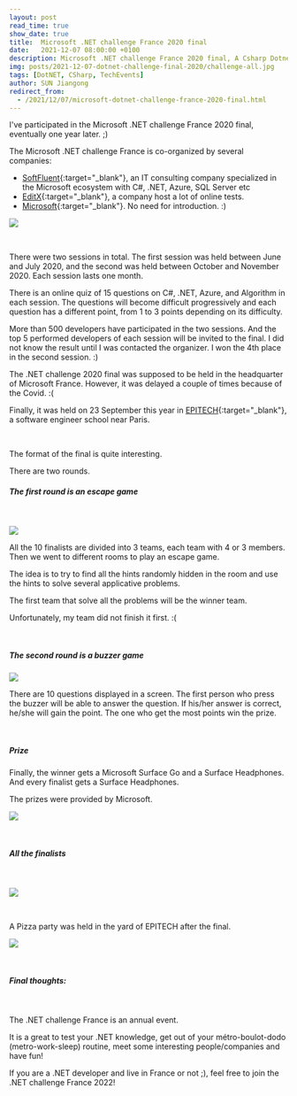 ```yaml
---
layout: post
read_time: true
show_date: true
title:  Microsoft .NET challenge France 2020 final
date:   2021-12-07 08:00:00 +0100
description: Microsoft .NET challenge France 2020 final, A Csharp Dotnet Azure Algorithm competition organized by Softfluent, Microsoft, EditX
img: posts/2021-12-07-dotnet-challenge-final-2020/challenge-all.jpg 
tags: [DotNET, CSharp, TechEvents]
author: SUN Jiangong
redirect_from:
  - /2021/12/07/microsoft-dotnet-challenge-france-2020-final.html
---
```


I've participated in the Microsoft .NET challenge France 2020 final, eventually one year later. ;)

The Microsoft .NET challenge France is co-organized by several companies:

- [SoftFluent](https://www.softfluent.fr){:target="_blank"}, an IT consulting company specialized in the Microsoft ecosystem with C#, .NET, Azure, SQL Server etc
- [EditX](https://editx.eu){:target="_blank"}, a company host a lot of online tests. 
- [Microsoft](https://www.microsoft.com/){:target="_blank"}. No need for introduction. :)

![](./../../../assets/img/posts/2021-12-07-dotnet-challenge-final-2020/dotnet-challenge-france-2020.jpg)

<!--more-->
<br/>

There were two sessions in total. The first session was held between June and July 2020, and the second was held between October and November 2020. Each session lasts one month.

There is an online quiz of 15 questions on C#, .NET, Azure, and Algorithm in each session. The questions will become difficult progressively and each question has a different point, from 1 to 3 points depending on its difficulty.

More than 500 developers have participated in the two sessions. And the top 5 performed developers of each session will be invited to the final. I did not know the result until I was contacted the organizer. I won the 4th place in the second session. :)

The .NET challenge 2020 final was supposed to be held in the headquarter of Microsoft France. However, it was delayed a couple of times because of the Covid. :(

Finally, it was held on 23 September this year in [EPITECH](https://www.epitech.eu){:target="_blank"}, a software engineer school near Paris. 

<br/>

The format of the final is quite interesting.

There are two rounds.

##### The first round is an escape game

<br/>

![](./../../../assets/img/posts/2021-12-07-dotnet-challenge-final-2020/escape-game.jpg)

All the 10 finalists are divided into 3 teams, each team with 4 or 3 members. Then we went to different rooms to play an escape game.

The idea is to try to find all the hints randomly hidden in the room and use the hints to solve several applicative problems.

The first team that solve all the problems will be the winner team.

Unfortunately, my team did not finish it first. :(

<br/>

##### The second round is a buzzer game

![](./../../../assets/img/posts/2021-12-07-dotnet-challenge-final-2020/buzzer.jpg)

There are 10 questions displayed in a screen. The first person who press the buzzer will be able to answer the question. If his/her answer is correct, he/she will gain the point. The one who get the most points win the prize.

<br/>

##### Prize

Finally, the winner gets a Microsoft Surface Go and a Surface Headphones. And every finalist gets a Surface Headphones.

The prizes were provided by Microsoft. 

![](./../../../assets/img/posts/2021-12-07-dotnet-challenge-final-2020/headphones.jpg)

<br/>

##### All the finalists

<br/>

![](./../../../assets/img/posts/2021-12-07-dotnet-challenge-final-2020/challenge-all.jpg)

<br/>

A Pizza party was held in the yard of EPITECH after the final.

![](./../../../assets/img/posts/2021-12-07-dotnet-challenge-final-2020/pizza-party.jpg)

<br/>

##### Final thoughts:

<br/>

The .NET challenge France is an annual event.

It is a great to test your .NET knowledge, get out of your métro-boulot-dodo (metro-work-sleep) routine, meet some interesting people/companies and have fun!

If you are a .NET developer and live in France or not ;), feel free to join the .NET challenge France 2022!
